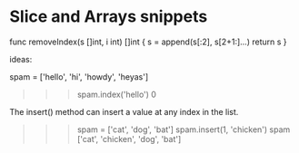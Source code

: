 # Slice and Arrays snippets

func removeIndex(s []int, i int) []int {
	s = append(s[:2], s[2+1:]...)
	return s
}

ideas:

spam = ['hello', 'hi', 'howdy', 'heyas']
>>> spam.index('hello')
0

The insert() method can insert a value at any index in the list.

>>> spam = ['cat', 'dog', 'bat']
>>> spam.insert(1, 'chicken')
>>> spam
['cat', 'chicken', 'dog', 'bat']